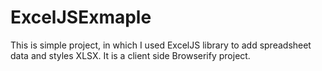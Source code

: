 # ExcelJSExmaple
This is simple project, in which I used ExcelJS library to add spreadsheet data and styles XLSX. It is a client side Browserify project. 
